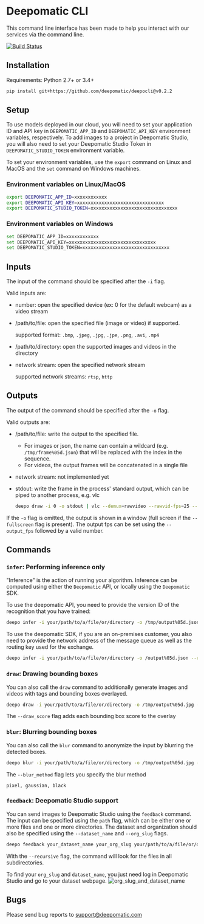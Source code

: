 # Deepomatic CLI

This command line interface has been made to help you interact with our services via the command line.

[![Build Status](https://travis-ci.com/Deepomatic/deepocli.svg?branch=master)](https://travis-ci.com/Deepomatic/deepocli)

## Installation

Requirements: Python 2.7+ or 3.4+

```sh
pip install git+https://github.com/deepomatic/deepocli@v0.2.2
```

## Setup

To use models deployed in our cloud, you will need to set your application ID and API key in `DEEPOMATIC_APP_ID` and `DEEPOMATIC_API_KEY` environment variables, respectively.
To add images to a project in Deepomatic Studio, you will also need to set your Deepomatic Studio Token in `DEEPOMATIC_STUDIO_TOKEN` environment variable.

To set your environment variables, use the `export` command on Linux and MacOS and the `set` command on Windows machines.

### Environment variables on Linux/MacOS
```sh
export DEEPOMATIC_APP_ID=xxxxxxxxxxxx
export DEEPOMATIC_API_KEY=xxxxxxxxxxxxxxxxxxxxxxxxxxxxxxxx
export DEEPOMATIC_STUDIO_TOKEN=xxxxxxxxxxxxxxxxxxxxxxxxxxxxxxxx
```

### Environment variables on Windows
```sh
set DEEPOMATIC_APP_ID=xxxxxxxxxxxx
set DEEPOMATIC_API_KEY=xxxxxxxxxxxxxxxxxxxxxxxxxxxxxxxx
set DEEPOMATIC_STUDIO_TOKEN=xxxxxxxxxxxxxxxxxxxxxxxxxxxxxxxx
```

## Inputs

The input of the command should be specified after the `-i` flag.

Valid inputs are:

- number: open the specified device (ex: 0 for the default webcam) as a video stream
- /path/to/file: open the specified file (image or video) if supported.

    supported format: `.bmp`, `.jpeg`, `.jpg`, `.jpe`, `.png`, `.avi`, `.mp4`
- /path/to/directory: open the supported images and videos in the directory
- network stream: open the specified network stream 

    supported network streams: `rtsp`, `http`

## Outputs

The output of the command should be specified after the `-o` flag.

Valid outputs are:

- /path/to/file: write the output to the specified file.

    - For images or json, the name can contain a wildcard (e.g. `/tmp/frame%05d.json`) that will be replaced with the index in the sequence.
    - For videos, the output frames will be concatenated in a single file
- network stream: not implemented yet
- stdout: write the frame in the process' standard output, which can be piped to another process, e.g. vlc
    
    ```sh
    deepo draw -i 0 -o stdout | vlc --demux=rawvideo --rawvid-fps=25 --rawvid-width=640 --rawvid-height=480 --rawvid-chroma=RV24 - --sout "#display"
    ```

If the `-o` flag is omitted, the output is shown in a window (full screen if the `--fullscreen` flag is present).
The output fps can be set using the `--output_fps` followed by a valid number.


## Commands

### `infer`: Performing inference only

"Inference" is the action of running your algorithm. Inference can be computed using either the `Deepomatic` API, or locally using the `Deepomatic` SDK.

To use the deepomatic API, you need to provide the version ID of the recognition that you have trained:

```sh
deepo infer -i your/path/to/a/file/or/directory -o /tmp/output%05d.json --recognition_id 123
```

To use the deepomatic SDK, if you are an on-premises customer, you also need to provide the network address of the message queue as well as the routing key used for the exchange.

```sh
deepo infer -i your/path/to/a/file/or/directory -o /output%05d.json --recognition_id 123 --routing_key key --amqp_url amqp://address
```

### `draw`: Drawing bounding boxes

You can also call the `draw` command to additionally generate images and videos with tags and bounding boxes overlayed.

```sh
deepo draw -i your/path/to/a/file/or/directory -o /tmp/output%05d.jpg --recognition_id 123
```
The `--draw_score` flag adds each bounding box score to the overlay


### `blur`: Blurring bounding boxes

You can also call the `blur` command to anonymize the input by blurring the detected boxes.

```sh
deepo blur -i your/path/to/a/file/or/directory -o /tmp/output%05d.jpg --recognition_id 123
```
The `--blur_method` flag lets you specify the blur method

    pixel, gaussian, black


### `feedback`: Deepomatic Studio support

You can send images to Deepomatic Studio using the `feedback` command.
The input can be specified using the `path` flag, which can be either one or more files and one or more directories. The dataset and organization should also be specified using the `--dataset_name` and `--org_slug` flags.

```sh
deepo feedback your_dataset_name your_org_slug your/path/to/a/file/or/directory
```
With the `--recursive` flag, the command will look for the files in all subdirectories.

To find your `org_slug` and `dataset_name`, you just need log in Deepomatic Studio and go to your dataset webpage.
![org_slug_and_dataset_name](https://storage.googleapis.com/dp-public/org_slug_and_dataset_name.png "Find your org_slug and dataset_name on Deepomatic Studio")

## Bugs

Please send bug reports to support@deepomatic.com
